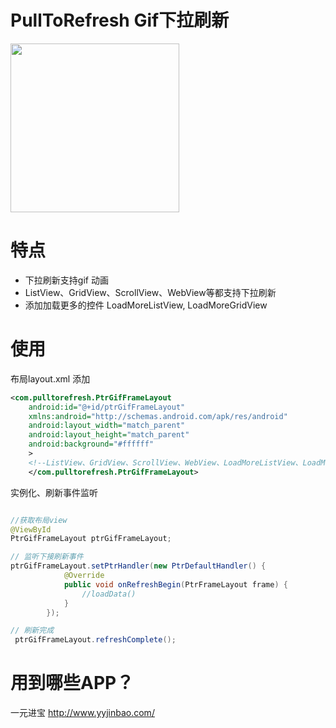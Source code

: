 
# PullToRefresh Gif下拉刷新
<div> <img src='https://raw.githubusercontent.com/00ki/PullToRefreshDemo/master/pulltorefresh.gif' width='270px'/> </div>

# 特点
* 下拉刷新支持gif 动画
* ListView、GridView、ScrollView、WebView等都支持下拉刷新
* 添加加载更多的控件  LoadMoreListView, LoadMoreGridView

# 使用
布局layout.xml 添加
```xml 
<com.pulltorefresh.PtrGifFrameLayout
    android:id="@+id/ptrGifFrameLayout"
    xmlns:android="http://schemas.android.com/apk/res/android"
    android:layout_width="match_parent"
    android:layout_height="match_parent"
    android:background="#ffffff"
    >
    <!--ListView、GridView、ScrollView、WebView、LoadMoreListView、LoadMoreGridView、等-->
    </com.pulltorefresh.PtrGifFrameLayout>
```
实例化、刷新事件监听
```java

//获取布局view
@ViewById
PtrGifFrameLayout ptrGifFrameLayout;

// 监听下接刷新事件
ptrGifFrameLayout.setPtrHandler(new PtrDefaultHandler() {
            @Override
            public void onRefreshBegin(PtrFrameLayout frame) {
                //loadData()
            }
        });

// 刷新完成
 ptrGifFrameLayout.refreshComplete();

```
# 用到哪些APP？
一元进宝 http://www.yyjinbao.com/
